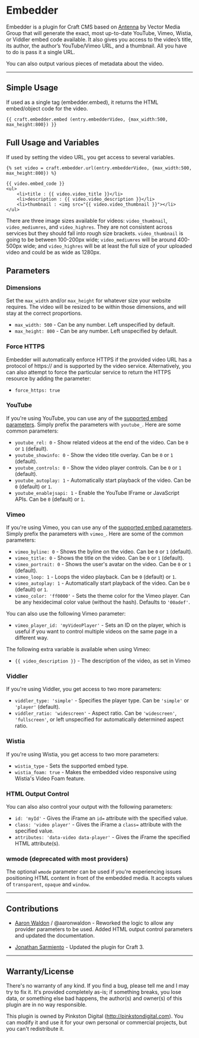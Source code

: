 # Embedder

Embedder is a plugin for Craft CMS based on [Antenna](https://github.com/vector/Antenna) by Vector Media Group that will generate the exact, most up-to-date YouTube, Vimeo, Wistia, or Viddler embed code available. It also gives you access to the video’s title, its author, the author’s YouTube/Vimeo URL, and a thumbnail. All you have to do is pass it a single URL.

You can also output various pieces of metadata about the video.

---

## Simple Usage

If used as a single tag (embedder.embed), it returns the HTML embed/object code for the video.

```twig
{{ craft.embedder.embed (entry.embedderVideo, {max_width:500, max_height:800}) }}
```

## Full Usage and Variables

If used by setting the video URL, you get access to several variables.

```twig
{% set video = craft.embedder.url(entry.embedderVideo, {max_width:500, max_height:800}) %}

{{ video.embed_code }}
<ul>
    <li>title : {{ video.video_title }}</li>
    <li>description : {{ video.video_description }}</li>
    <li>thumbnail : <img src="{{ video.video_thumbnail }}"></li>
</ul>
```

There are three image sizes available for videos: `video_thumbnail`, `video_mediumres`, and `video_highres`. They are not consistent across services but they should fall into rough size brackets. `video_thumbnail` is going to be between 100-200px wide; `video_mediumres` will be around 400-500px wide; and `video_highres` will be at least the full size of your uploaded video and could be as wide as 1280px.

## Parameters

### Dimensions

Set the `max_width` and/or `max_height` for whatever size your website requires. The video will be resized to be within those dimensions, and will stay at the correct proportions.

- `max_width: 500` - Can be any number. Left unspecified by default.
- `max_height: 800` - Can be any number. Left unspecified by default.

### Force HTTPS

Embedder will automatically enforce HTTPS if the provided video URL has a protocol of https:// and is supported by the video service. Alternatively, you can also attempt to force the particular service to return the HTTPS resource by adding the parameter:

- `force_https: true`

### YouTube

If you're using YouTube, you can use any of the [supported embed parameters](https://developers.google.com/youtube/player_parameters#Parameters). Simply prefix the parameters with `youtube_`. Here are some common parameters:

- `youtube_rel: 0` - Show related videos at the end of the video. Can be `0` or `1` (default).
- `youtube_showinfo: 0` - Show the video title overlay. Can be `0` or `1` (default).
- `youtube_controls: 0` - Show the video player controls. Can be `0` or `1` (default).
- `youtube_autoplay: 1` - Automatically start playback of the video. Can be `0` (default) or `1`.
- `youtube_enablejsapi: 1` - Enable the YouTube IFrame or JavaScript APIs. Can be `0` (default) or `1`.

### Vimeo

If you're using Vimeo, you can use any of the [supported embed parameters](https://github.com/vimeo/player.js#embed-options). Simply prefix the parameters with `vimeo_`. Here are some of the common parameters:

- `vimeo_byline: 0` - Shows the byline on the video. Can be `0` or `1` (default).
- `vimeo_title: 0` - Shows the title on the video. Can be `0` or `1` (default).
- `vimeo_portrait: 0` - Shows the user's avatar on the video. Can be `0` or `1` (default).
- `vimeo_loop: 1` - Loops the video playback. Can be `0` (default) or `1`.
- `vimeo_autoplay: 1` - Automatically start playback of the video. Can be `0` (default) or `1`.
- `vimeo_color: 'ff0000'` - Sets the theme color for the Vimeo player. Can be any hexidecimal color value (without the hash). Defaults to `'00adef'`.

You can also use the following Vimeo parameter:

- `vimeo_player_id: 'myVideoPlayer'` - Sets an ID on the player, which is useful if you want to control multiple videos on the same page in a different way.

The following extra variable is available when using Vimeo:

- `{{ video_description }}` - The description of the video, as set in Vimeo

### Viddler

If you're using Viddler, you get access to two more parameters:

- `viddler_type: 'simple'` - Specifies the player type. Can be `'simple'` or `'player'` (default).
- `viddler_ratio: 'widescreen'` - Aspect ratio. Can be `'widescreen'`, `'fullscreen'`, or left unspecified for automatically determined aspect ratio.

### Wistia

If you're using Wistia, you get access to two more parameters:

- `wistia_type` - Sets the supported embed type.
- `wistia_foam: true` - Makes the embedded video responsive using Wistia's Video Foam feature.

### HTML Output Control

You can also also control your output with the following parameters:

- `id: 'myId'` - Gives the iFrame an `id=` attribute with the specified value.
- `class: 'video player'` - Gives the iFrame a `class=` attribute with the specified value.
- `attributes: 'data-video data-player'` - Gives the iFrame the specified HTML attribute(s).

### wmode (deprecated with most providers)

The optional `wmode` parameter can be used if you're experiencing issues positioning HTML content in front of the embedded media. It accepts values of `transparent`, `opaque` and `window`.

---

## Contributions

- [Aaron Waldon](https://github.com/aaronwaldon) / @aaronwaldon - Reworked the logic to allow any provider parameters to be used. Added HTML output control parameters and updated the documentation.

- [Jonathan Sarmiento](https://github.com/jdsdev) - Updated the plugin for Craft 3.

---

## Warranty/License

There's no warranty of any kind. If you find a bug, please tell me and I may try to fix it. It's provided completely as-is; if something breaks, you lose data, or something else bad happens, the author(s) and owner(s) of this plugin are in no way responsible.

This plugin is owned by Pinkston Digital (http://pinkstondigital.com). You can modify it and use it for your own personal or commercial projects, but you can't redistribute it.
